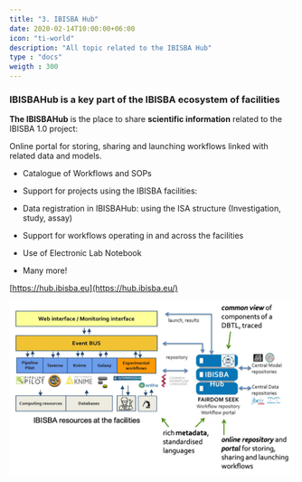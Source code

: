 ```yaml
---
title: "3. IBISBA Hub"
date: 2020-02-14T10:00:00+06:00
icon: "ti-world"
description: "All topic related to the IBISBA Hub"
type : "docs"
weigth : 300
---
```


### IBISBAHub is a key part of the IBISBA ecosystem of facilities  

**The IBISBAHub** is the place to share **scientific information** related to the IBISBA 1.0 project: 

Online portal for storing, sharing and launching workflows linked with related data and models.  

- Catalogue of Workflows and SOPs

- Support for projects using the IBISBA facilities:

- Data registration in IBISBAHub: using the ISA structure (Investigation, study, assay)

- Support for workflows operating in and across the facilities

- Use of Electronic Lab Notebook

- Many more! 



[https://hub.ibisba.eu](https://hub.ibisba.eu/)


![](Concept.png)

